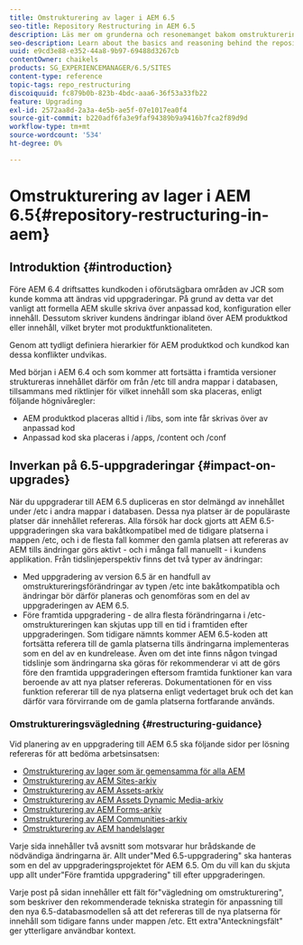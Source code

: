 ```yaml
---
title: Omstrukturering av lager i AEM 6.5
seo-title: Repository Restructuring in AEM 6.5
description: Läs mer om grunderna och resonemanget bakom omstruktureringen av databasen i AEM 6.5
seo-description: Learn about the basics and reasoning behind the repository restructuring in AEM 6.5
uuid: e9cd3e88-e352-44a8-9b97-69488d3267cb
contentOwner: chaikels
products: SG_EXPERIENCEMANAGER/6.5/SITES
content-type: reference
topic-tags: repo_restructuring
discoiquuid: fc879b0b-823b-4bdc-aaa6-36f53a33fb22
feature: Upgrading
exl-id: 2572aa8d-2a3a-4e5b-ae5f-07e1017ea0f4
source-git-commit: b220adf6fa3e9faf94389b9a9416b7fca2f89d9d
workflow-type: tm+mt
source-wordcount: '534'
ht-degree: 0%

---
```


# Omstrukturering av lager i AEM 6.5{#repository-restructuring-in-aem}

## Introduktion {#introduction}

Före AEM 6.4 driftsattes kundkoden i oförutsägbara områden av JCR som kunde komma att ändras vid uppgraderingar. På grund av detta var det vanligt att formella AEM skulle skriva över anpassad kod, konfiguration eller innehåll. Dessutom skriver kundens ändringar ibland över AEM produktkod eller innehåll, vilket bryter mot produktfunktionaliteten.

Genom att tydligt definiera hierarkier för AEM produktkod och kundkod kan dessa konflikter undvikas.

Med början i AEM 6.4 och som kommer att fortsätta i framtida versioner struktureras innehållet därför om från /etc till andra mappar i databasen, tillsammans med riktlinjer för vilket innehåll som ska placeras, enligt följande högnivåregler:

* AEM produktkod placeras alltid i /libs, som inte får skrivas över av anpassad kod
* Anpassad kod ska placeras i /apps, /content och /conf

## Inverkan på 6.5-uppgraderingar {#impact-on-upgrades}

När du uppgraderar till AEM 6.5 dupliceras en stor delmängd av innehållet under /etc i andra mappar i databasen. Dessa nya platser är de populäraste platser där innehållet refereras. Alla försök har dock gjorts att AEM 6.5-uppgraderingen ska vara bakåtkompatibel med de tidigare platserna i mappen /etc, och i de flesta fall kommer den gamla platsen att refereras av AEM tills ändringar görs aktivt - och i många fall manuellt - i kundens applikation. Från tidslinjeperspektiv finns det två typer av ändringar:

* Med uppgradering av version 6.5 är en handfull av omstruktureringsförändringar av typen /etc inte bakåtkompatibla och ändringar bör därför planeras och genomföras som en del av uppgraderingen av AEM 6.5.
* Före framtida uppgradering - de allra flesta förändringarna i /etc-omstruktureringen kan skjutas upp till en tid i framtiden efter uppgraderingen. Som tidigare nämnts kommer AEM 6.5-koden att fortsätta referera till de gamla platserna tills ändringarna implementeras som en del av en kundrelease. Även om det inte finns någon tvingad tidslinje som ändringarna ska göras för rekommenderar vi att de görs före den framtida uppgraderingen eftersom framtida funktioner kan vara beroende av att nya platser refereras. Dokumentationen för en viss funktion refererar till de nya platserna enligt vedertaget bruk och det kan därför vara förvirrande om de gamla platserna fortfarande används.

### Omstruktureringsvägledning {#restructuring-guidance}

Vid planering av en uppgradering till AEM 6.5 ska följande sidor per lösning refereras för att bedöma arbetsinsatsen:

* [Omstrukturering av lager som är gemensamma för alla AEM](/help/sites-deploying/all-repository-restructuring-in-aem-6-5.md)
* [Omstrukturering av AEM Sites-arkiv](/help/sites-deploying/sites-repository-restructuring-in-aem-6-5.md)
* [Omstrukturering av AEM Assets-arkiv](/help/sites-deploying/assets-repository-restructuring-in-aem-6-5.md)
* [Omstrukturering av AEM Assets Dynamic Media-arkiv](/help/sites-deploying/dynamicmedia-repository-restructuring-in-aem-6-5.md)
* [Omstrukturering av AEM Forms-arkiv](/help/sites-deploying/forms-repository-restructuring-in-aem-6-5.md)
* [Omstrukturering av AEM Communities-arkiv](/help/sites-deploying/communities-repository-restructuring-in-aem-6-5.md)
* [Omstrukturering av AEM handelslager](/help/sites-deploying/ecommerce-repository-restructuring-in-aem-6-5.md)

Varje sida innehåller två avsnitt som motsvarar hur brådskande de nödvändiga ändringarna är. Allt under&quot;Med 6.5-uppgradering&quot; ska hanteras som en del av uppgraderingsprojektet för AEM 6.5. Om du vill kan du skjuta upp allt under&quot;Före framtida uppgradering&quot; till efter uppgraderingen.

Varje post på sidan innehåller ett fält för&quot;vägledning om omstrukturering&quot;, som beskriver den rekommenderade tekniska strategin för anpassning till den nya 6.5-databasmodellen så att det refereras till de nya platserna för innehåll som tidigare fanns under mappen /etc. Ett extra&quot;Anteckningsfält&quot; ger ytterligare användbar kontext.
